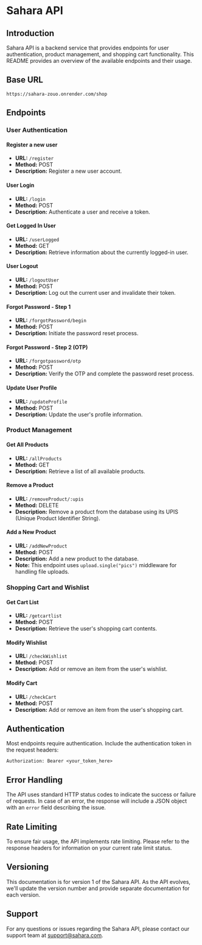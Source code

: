 <!-- @format -->

# Sahara API

## Introduction

Sahara API is a backend service that provides endpoints for user authentication, product management, and shopping cart functionality. This README provides an overview of the available endpoints and their usage.

## Base URL

```
https://sahara-zouo.onrender.com/shop
```

## Endpoints

### User Authentication

#### Register a new user

- **URL:** `/register`
- **Method:** POST
- **Description:** Register a new user account.

#### User Login

- **URL:** `/login`
- **Method:** POST
- **Description:** Authenticate a user and receive a token.

#### Get Logged In User

- **URL:** `/userLogged`
- **Method:** GET
- **Description:** Retrieve information about the currently logged-in user.

#### User Logout

- **URL:** `/logoutUser`
- **Method:** POST
- **Description:** Log out the current user and invalidate their token.

#### Forgot Password - Step 1

- **URL:** `/forgotPassword/begin`
- **Method:** POST
- **Description:** Initiate the password reset process.

#### Forgot Password - Step 2 (OTP)

- **URL:** `/forgotpassword/otp`
- **Method:** POST
- **Description:** Verify the OTP and complete the password reset process.

#### Update User Profile

- **URL:** `/updateProfile`
- **Method:** POST
- **Description:** Update the user's profile information.

### Product Management

#### Get All Products

- **URL:** `/allProducts`
- **Method:** GET
- **Description:** Retrieve a list of all available products.

#### Remove a Product

- **URL:** `/removeProduct/:upis`
- **Method:** DELETE
- **Description:** Remove a product from the database using its UPIS (Unique Product Identifier String).

#### Add a New Product

- **URL:** `/addNewProduct`
- **Method:** POST
- **Description:** Add a new product to the database.
- **Note:** This endpoint uses `upload.single("pics")` middleware for handling file uploads.

### Shopping Cart and Wishlist

#### Get Cart List

- **URL:** `/getcartlist`
- **Method:** POST
- **Description:** Retrieve the user's shopping cart contents.

#### Modify Wishlist

- **URL:** `/checkWishlist`
- **Method:** POST
- **Description:** Add or remove an item from the user's wishlist.

#### Modify Cart

- **URL:** `/checkCart`
- **Method:** POST
- **Description:** Add or remove an item from the user's shopping cart.

## Authentication

Most endpoints require authentication. Include the authentication token in the request headers:

```
Authorization: Bearer <your_token_here>
```

## Error Handling

The API uses standard HTTP status codes to indicate the success or failure of requests. In case of an error, the response will include a JSON object with an `error` field describing the issue.

## Rate Limiting

To ensure fair usage, the API implements rate limiting. Please refer to the response headers for information on your current rate limit status.

## Versioning

This documentation is for version 1 of the Sahara API. As the API evolves, we'll update the version number and provide separate documentation for each version.

## Support

For any questions or issues regarding the Sahara API, please contact our support team at support@sahara.com.
